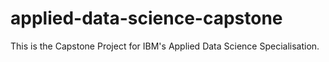 # applied-data-science-capstone
This is the Capstone Project for IBM's Applied Data Science Specialisation.
